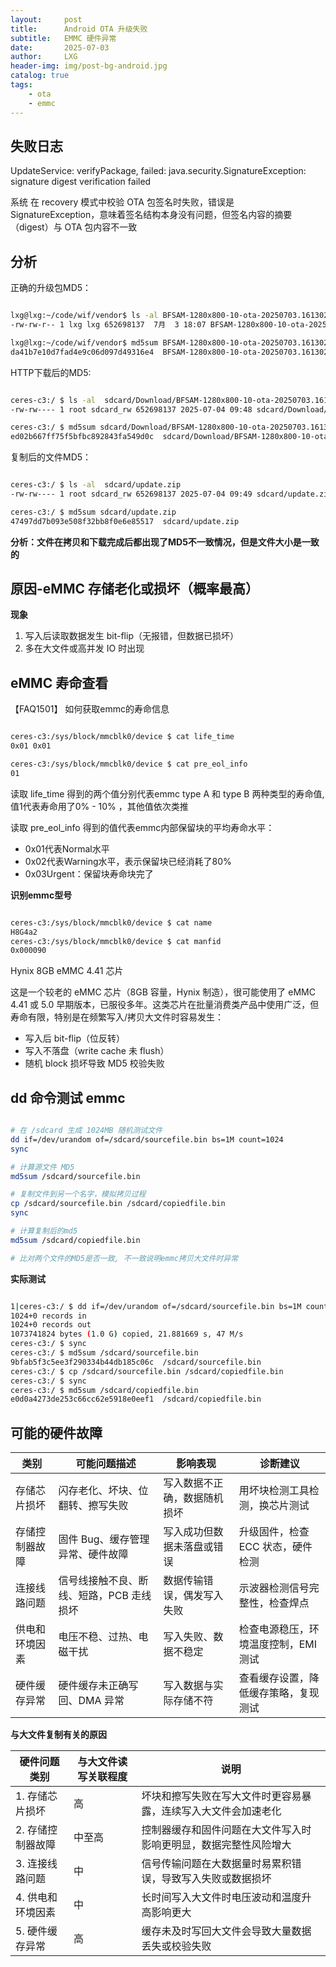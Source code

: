 ```yaml
---
layout:     post
title:      Android OTA 升级失败
subtitle:   EMMC 硬件异常
date:       2025-07-03
author:     LXG
header-img: img/post-bg-android.jpg
catalog: true
tags:
    - ota
    - emmc
---
```


## 失败日志

UpdateService: verifyPackage, failed: java.security.SignatureException: signature digest verification failed

系统 在 recovery 模式中校验 OTA 包签名时失败，错误是 SignatureException，意味着签名结构本身没有问题，但签名内容的摘要（digest）与 OTA 包内容不一致

## 分析

正确的升级包MD5：

```bash

lxg@lxg:~/code/wif/vendor$ ls -al BFSAM-1280x800-10-ota-20250703.161302.zip 
-rw-rw-r-- 1 lxg lxg 652698137  7月  3 18:07 BFSAM-1280x800-10-ota-20250703.161302.zip

lxg@lxg:~/code/wif/vendor$ md5sum BFSAM-1280x800-10-ota-20250703.161302.zip 
da41b7e10d7fad4e9c06d097d49316e4  BFSAM-1280x800-10-ota-20250703.161302.zip

```

HTTP下载后的MD5:

```bash

ceres-c3:/ $ ls -al  sdcard/Download/BFSAM-1280x800-10-ota-20250703.161302.zip                                                                                                                     
-rw-rw---- 1 root sdcard_rw 652698137 2025-07-04 09:48 sdcard/Download/BFSAM-1280x800-10-ota-20250703.161302.zip

ceres-c3:/ $ md5sum sdcard/Download/BFSAM-1280x800-10-ota-20250703.161302.zip                                                                                                                      
ed02b667ff75f5bfbc892843fa549d0c  sdcard/Download/BFSAM-1280x800-10-ota-20250703.161302.zip

```

复制后的文件MD5：

```bash

ceres-c3:/ $ ls -al  sdcard/update.zip                                                                                                                                                             
-rw-rw---- 1 root sdcard_rw 652698137 2025-07-04 09:49 sdcard/update.zip

ceres-c3:/ $ md5sum sdcard/update.zip                                                                                                                                                              
47497dd7b093e508f32bb8f0e6e85517  sdcard/update.zip

```

**分析：文件在拷贝和下载完成后都出现了MD5不一致情况，但是文件大小是一致的**

## 原因-eMMC 存储老化或损坏（概率最高）

**现象**

1. 写入后读取数据发生 bit-flip（无报错，但数据已损坏）
2. 多在大文件或高并发 IO 时出现

## eMMC 寿命查看

【FAQ1501】 如何获取emmc的寿命信息

```bash

ceres-c3:/sys/block/mmcblk0/device $ cat life_time     
0x01 0x01

ceres-c3:/sys/block/mmcblk0/device $ cat pre_eol_info
01

```
读取 life_time 得到的两个值分别代表emmc type A 和 type B 两种类型的寿命值, 值1代表寿命用了0% - 10% ，其他值依次类推

读取 pre_eol_info 得到的值代表emmc内部保留块的平均寿命水平：

* 0x01代表Normal水平
* 0x02代表Warning水平，表示保留块已经消耗了80%
* 0x03Urgent：保留块寿命块完了

**识别emmc型号**

```bash

ceres-c3:/sys/block/mmcblk0/device $ cat name
H8G4a2
ceres-c3:/sys/block/mmcblk0/device $ cat manfid
0x000090

```

Hynix 8GB eMMC 4.41 芯片

这是一个较老的 eMMC 芯片（8GB 容量，Hynix 制造），很可能使用了 eMMC 4.41 或 5.0 早期版本，已服役多年。这类芯片在批量消费类产品中使用广泛，但寿命有限，特别是在频繁写入/拷贝大文件时容易发生：

* 写入后 bit-flip（位反转）
* 写入不落盘（write cache 未 flush）
* 随机 block 损坏导致 MD5 校验失败

## dd 命令测试 emmc

```sh

# 在 /sdcard 生成 1024MB 随机测试文件
dd if=/dev/urandom of=/sdcard/sourcefile.bin bs=1M count=1024
sync

# 计算源文件 MD5
md5sum /sdcard/sourcefile.bin

# 复制文件到另一个名字，模拟拷贝过程
cp /sdcard/sourcefile.bin /sdcard/copiedfile.bin
sync

# 计算复制后的md5
md5sum /sdcard/copiedfile.bin

# 比对两个文件的MD5是否一致, 不一致说明emmc拷贝大文件时异常

```

**实际测试**

```bash

1|ceres-c3:/ $ dd if=/dev/urandom of=/sdcard/sourcefile.bin bs=1M count=1024
1024+0 records in
1024+0 records out
1073741824 bytes (1.0 G) copied, 21.881669 s, 47 M/s
ceres-c3:/ $ sync
ceres-c3:/ $ md5sum /sdcard/sourcefile.bin
9bfab5f3c5ee3f290334b44db185c06c  /sdcard/sourcefile.bin
ceres-c3:/ $ cp /sdcard/sourcefile.bin /sdcard/copiedfile.bin
ceres-c3:/ $ sync
ceres-c3:/ $ md5sum /sdcard/copiedfile.bin
e0d0a4273de253c66cc62e5918e0eef1  /sdcard/copiedfile.bin

```

## 可能的硬件故障

| 类别           | 可能问题描述                                  | 影响表现                        | 诊断建议                              |
|----------------|-----------------------------------------------|--------------------------------|-------------------------------------|
| 存储芯片损坏   | 闪存老化、坏块、位翻转、擦写失败              | 写入数据不正确，数据随机损坏    | 用坏块检测工具检测，换芯片测试      |
| 存储控制器故障 | 固件 Bug、缓存管理异常、硬件故障              | 写入成功但数据未落盘或错误      | 升级固件，检查 ECC 状态，硬件检测   |
| 连接线路问题   | 信号线接触不良、断线、短路，PCB 走线损坏      | 数据传输错误，偶发写入失败      | 示波器检测信号完整性，检查焊点      |
| 供电和环境因素 | 电压不稳、过热、电磁干扰                       | 写入失败、数据不稳定            | 检查电源稳压，环境温度控制，EMI 测试 |
| 硬件缓存异常   | 硬件缓存未正确写回、DMA 异常                  | 写入数据与实际存储不符          | 查看缓存设置，降低缓存策略，复现测试 |

**与大文件复制有关的原因**

| 硬件问题类别     | 与大文件读写关联程度 | 说明                                                         |
|------------------|----------------------|--------------------------------------------------------------|
| 1. 存储芯片损坏  | 高                   | 坏块和擦写失败在写大文件时更容易暴露，连续写入大文件会加速老化 |
| 2. 存储控制器故障| 中至高               | 控制器缓存和固件问题在大文件写入时影响更明显，数据完整性风险增大 |
| 3. 连接线路问题  | 中                   | 信号传输问题在大数据量时易累积错误，导致写入失败或数据损坏      |
| 4. 供电和环境因素| 中                   | 长时间写入大文件时电压波动和温度升高影响更大                     |
| 5. 硬件缓存异常  | 高                   | 缓存未及时写回大文件会导致大量数据丢失或校验失败                |


































